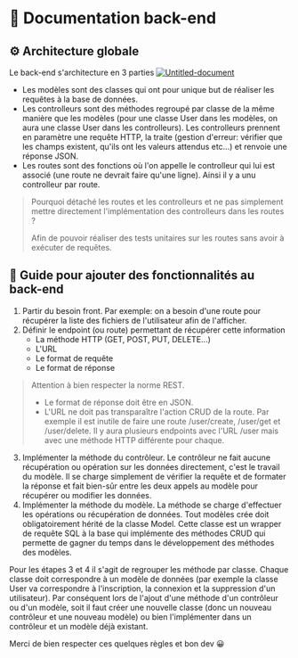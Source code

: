 # 📜 Documentation back-end

## ⚙ Architecture globale

Le back-end s'architecture en 3 parties
<a href="https://ibb.co/LkkRfvn"><img src="https://i.ibb.co/1vvQxb8/Untitled-document.png" alt="Untitled-document" border="0"></a>
- Les modèles sont des classes qui ont pour unique but de réaliser les requêtes à la base de données.
- Les controlleurs sont des méthodes regroupé par classe de la même manière que les modèles (pour une classe User dans les modèles, on aura une classe User dans les controlleurs). Les controlleurs prennent en paramètre une requête HTTP, la traite (gestion d'erreur: vérifier que les champs existent, qu'ils ont les valeurs attendus etc...) et renvoie une réponse JSON.
- Les routes sont des fonctions où l'on appelle le controlleur qui lui est associé (une route ne devrait faire qu'une ligne). Ainsi il y a unu controlleur par route.


> Pourquoi détaché les routes et les controlleurs et ne pas simplement mettre directement l'implémentation des controlleurs dans les routes ?
> 
> Afin de pouvoir réaliser des tests unitaires sur les routes sans avoir à exécuter de requêtes.

## 📖 Guide pour ajouter des fonctionnalités au back-end

1. Partir du besoin front. Par exemple: on a besoin d'une route pour récupérer la liste des fichiers de l'utilisateur afin de l'afficher.
2. Définir le endpoint (ou route) permettant de récupérer cette information
	- La méthode HTTP (GET, POST, PUT, DELETE...)
	- L'URL
	- Le format de requête
	- Le format de réponse

> Attention à bien respecter la norme REST.
> - Le format de réponse doit être en JSON.
> - L'URL ne doit pas transparaître l'action CRUD de la route. Par exemple il est inutile de faire une route /user/create, /user/get et /user/delete. Il y aura plusieurs endpoints avec l'URL /user mais avec une méthode HTTP différente pour chaque.
3. Implémenter la méthode du contrôleur. Le contrôleur ne fait aucune récupération ou opération sur les données directement, c'est le travail du modèle. Il se charge simplement de vérifier la requête et de formater la réponse et fait bien-sûr entre les deux appels au modèle pour récupérer ou modifier les données.
4. Implémenter la méthode du modèle. La méthode se charge d'effectuer les opérations ou récupération de données. Tout modèles crée doit obligatoirement hérité de la classe Model. Cette classe est un wrapper de requête SQL à la base qui implémente des méthodes CRUD qui permette de gagner du temps dans le développement des méthodes des modèles.

Pour les étapes 3 et 4 il s'agit de regrouper les méthode par classe. Chaque classe doit correspondre à un modèle de données (par exemple la classe User va correspondre à l'inscription, la connexion et la suppression d'un utilisateur). Par conséquent lors de l'ajout d'une méthode d'un contrôleur ou d'un modèle, soit il faut créer une nouvelle classe (donc un nouveau contrôleur et une nouveau modèle) ou bien l'implémenter dans un contrôleur et un modèle déjà existant.

Merci de bien respecter ces quelques règles et bon dev 😀

